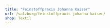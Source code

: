 ```yaml
---
title: "Feinstoffpraxis Johanna Kaiser"
url: /salzburg/feinstoffpraxis-johanna-kaiser/
shop: Textil
---
```

